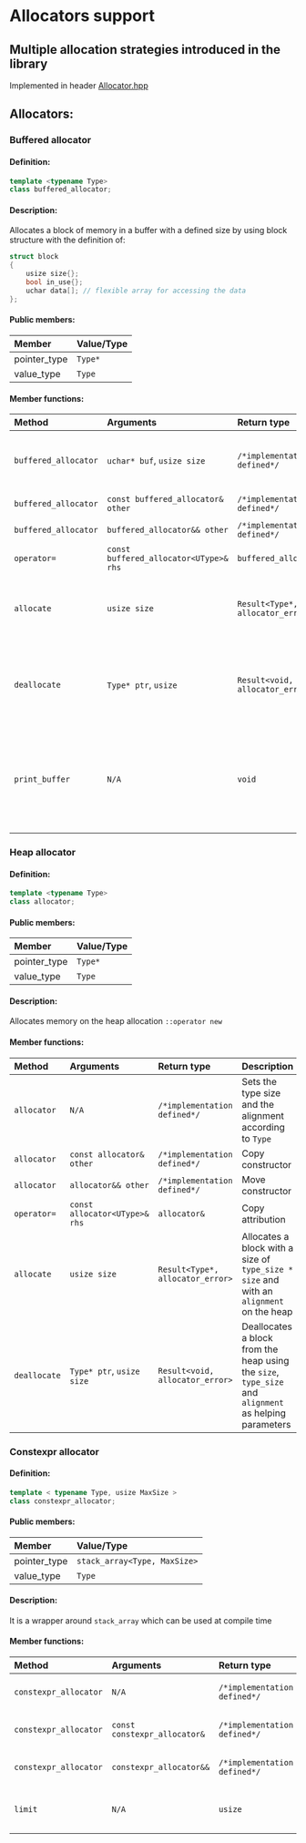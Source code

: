 # Allocators support

## Multiple allocation strategies introduced in the library
Implemented in header [Allocator.hpp](../cpp/Allocator.hpp)

## Allocators:

### Buffered allocator
#### Definition:
```cpp
template <typename Type>
class buffered_allocator;
```

#### Description:
Allocates a block of memory in a buffer with a defined size by using block structure with the definition of:
```cpp
struct block 
{
    usize size{};
    bool in_use{};
    uchar data[]; // flexible array for accessing the data
};
```

#### Public members:
| Member | Value/Type |
| :----- | :--------- |
| pointer_type | `Type*` |
| value_type | `Type` |

#### Member functions:
| Method | Arguments | Return type | Description |
| :----- | :-------- | :---------- | :---------- |
| `buffered_allocator` | `uchar* buf`, `usize size` | `/*implementation defined*/` | Sets the internal buffer for allocations and size |
| `buffered_allocator` | `const buffered_allocator& other` | `/*implementation defined*/` | Copy constructor |
| `buffered_allocator` | `buffered_allocator&& other` | `/*implementation defined*/` | Move constructor |
| `operator=` | `const buffered_allocator<UType>& rhs` | `buffered_allocator&` | Copy attribution |
| `allocate` | `usize size` | `Result<Type*, allocator_error>` | Allocates a block with a size of `sizeof(Type) * size` inside the buffer |
| `deallocate` | `Type* ptr`, `usize` | `Result<void, allocator_error>` | Deallocates a block with a size defined is its structured inside the buffer |
| `print_buffer` | `N/A` | `void` | If it is compiled in debug mode this method is enabled and prints the buffer in a matrix configuration |

### Heap allocator
#### Definition:
```cpp
template <typename Type>
class allocator;
```

#### Public members:
| Member | Value/Type |
| :----- | :--------- |
| pointer_type | `Type*` |
| value_type | `Type` |

#### Description:
Allocates memory on the heap allocation `::operator new`

#### Member functions:
| Method | Arguments | Return type | Description |
| :----- | :-------- | :---------- | :---------- |
| `allocator` | `N/A` | `/*implementation defined*/` | Sets the type size and the alignment according to `Type` |
| `allocator` | `const allocator& other` | `/*implementation defined*/` | Copy constructor |
| `allocator` | `allocator&& other` | `/*implementation defined*/` | Move constructor |
| `operator=` | `const allocator<UType>& rhs` | `allocator&` | Copy attribution |
| `allocate` | `usize size` | `Result<Type*, allocator_error>` | Allocates a block with a size of `type_size * size` and with an `alignment` on the heap |
| `deallocate` | `Type* ptr`, `usize size` | `Result<void, allocator_error>` | Deallocates a block from the heap using the `size`, `type_size` and `alignment` as helping parameters |

### Constexpr allocator
#### Definition:
```cpp
template < typename Type, usize MaxSize >
class constexpr_allocator;
```

#### Public members:
| Member | Value/Type |
| :----- | :--------- |
| pointer_type | `stack_array<Type, MaxSize>` |
| value_type | `Type` |

#### Description:
It is a wrapper around `stack_array` which can be used at compile time

#### Member functions:
| Method | Arguments | Return type | Description |
| :----- | :-------- | :---------- | :---------- |
| `constexpr_allocator` | `N/A` | `/*implementation defined*/` | Initialize the internal array |
| `constexpr_allocator` | `const constexpr_allocator&` | `/*implementation defined*/` | Copy constructor (deleted) |
| `constexpr_allocator` | `constexpr_allocator&&` | `/*implementation defined*/` | Move constructor (deleted) |
| `limit` | `N/A` | `usize` | Returns the `MaxSize` template parameter |